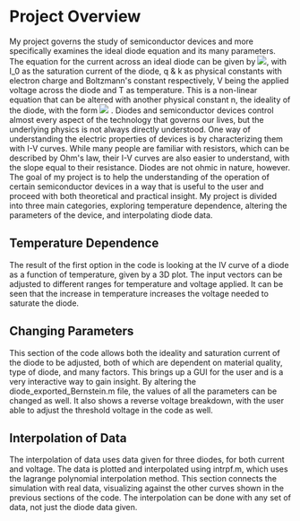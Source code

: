 # Project Overview
<p>My project governs the study of semiconductor devices and more specifically examines the ideal diode equation and its many parameters. The equation for the current across an ideal diode can be given by <img src="https://latex.codecogs.com/svg.image?&space;I=I_0*{(e^{\frac{qv}{kT}}-1)}" />, with I_0 as the saturation current of the diode, q & k as physical constants with electron charge and Boltzmann's constant respectively, V being the applied voltage across the diode and T as temperature. This is a non-linear equation that can be altered with another physical constant n, the ideality of the diode, with the form <img src="https://latex.codecogs.com/svg.image?&space;I=I_0*{(e^{\frac{qv}{nkT}}-1)}" /> . Diodes and semiconductor devices control almost every aspect of the technology that governs our lives, but the underlying physics is not always directly understood. One way of understanding the electric properties of devices is by characterizing them with I-V curves. While many people are familiar with resistors, which can be described by Ohm's law, their I-V curves are also easier to understand, with the slope equal to their resistance. Diodes are not ohmic in nature, however. The goal of my project is to help the understanding of the operation of certain semiconductor devices in a way that is useful to the user and proceed with both theoretical and practical insight. My project is divided into three main categories, exploring temperature dependence, altering the parameters of the device, and interpolating diode data.</p>

## Temperature Dependence
<p>The result of the first option in the code is looking at the IV curve of a diode as a function of temperature, given by a 3D plot. The input vectors can be adjusted to different ranges for temperature and voltage applied. It can be seen that the increase in temperature increases the voltage needed to saturate the diode.</p>
 




## Changing Parameters
<p>This section of the code allows both the ideality and saturation current of the diode to be adjusted, both of which are dependent on material quality, type of diode, and many factors. This brings up a GUI for the user and is a very interactive way to gain insight. By altering the diode_exported_Bernstein.m file, the values of all the parameters can be changed as well. It also shows a reverse voltage breakdown, with the user able to adjust the threshold voltage in the code as well. </p>


 



## Interpolation of Data

<p>The interpolation of data uses data given for three diodes, for both current and voltage. The data is plotted and interpolated using  intrpf.m, which uses the lagrange polynomial interpolation method. This section connects the simulation with real data, visualizing against the other curves shown in the previous sections of the code. The interpolation can be done with any set of data, not just the diode data given.</p>



